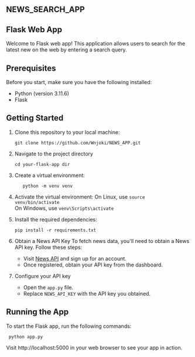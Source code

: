 ## NEWS_SEARCH_APP


## Flask Web App

Welcome to  Flask web app! This application allows users to  search for the latest new on the web by entering a search query.

## Prerequisites

Before you start, make sure you have the following installed:

- Python (version 3.11.6)
- Flask

## Getting Started

1. Clone this repository to your local machine:

    ```
    git clone https://github.com/Wnjoki/NEWS_APP.git
2. Navigate to the project directory
   
    ```
    cd your-flask-app dir
    
3. Create a virtual environment:
   
   ```
      python -m venv venv

5. Activate the virtual environment:
     On Linux, use
    `source venv/bin/activate`     
      On Windows, use
    `venv\Scripts\activate`

6. Install the required dependencies:

    ```pip install -r requirements.txt```

7. Obtain a News API Key
    To fetch news data, you'll need to obtain a News API key. Follow these steps:
    - Visit [News API](https://newsapi.org/) and sign up for an account.
    - Once registered, obtain your API key from the dashboard. 

8. Configure your API key

    - Open the `app.py` file.
    - Replace `NEWS_API_KEY` with the API key you obtained.

## Running the App

To start the Flask app, run the following commands:
  ```
   python app.py 
  ```
Visit http://localhost:5000 in your web browser to see your app in action.
